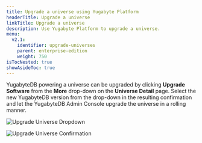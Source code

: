 ```yaml
---
title: Upgrade a universe using Yugabyte Platform
headerTitle: Upgrade a universe
linkTitle: Upgrade a universe
description: Use Yugabyte Platform to upgrade a universe.
menu:
  v2.1:
    identifier: upgrade-universes
    parent: enterprise-edition
    weight: 750
isTocNested: true
showAsideToc: true
---
```


YugabyteDB powering a universe can be upgraded by clicking **Upgrade Software** from the **More** drop-down on the **Universe Detail** page. Select the new YugabyteDB version from the drop-down in the resulting confirmation and let the YugabyteDB Admin Console upgrade the universe in a rolling manner.

![Upgrade Universe Dropdown](/images/ee/upgrade-univ-1.png)

![Upgrade Universe Confirmation](/images/ee/upgrade-univ-2.png)

